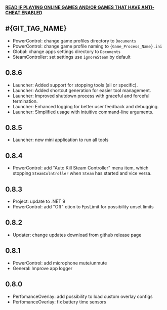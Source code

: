 [**READ IF PLAYING ONLINE GAMES AND/OR GAMES THAT HAVE ANTI-CHEAT ENABLED**](docs/anticheat.md)

## #{GIT_TAG_NAME}

- PowerControl: change game profiles directory to `Documents`
- PowerControl: change game profile naming to `{Game_Process_Name}.ini`
- Global: change apps settings directory to `Documents`
- SteamController: set settings use `ignoreSteam` by default

## 0.8.6

- Launcher: Added support for stopping tools (all or specific).
- Launcher: Added shortcut generation for easier tool management.
- Launcher: Improved shutdown process with graceful and forceful termination.
- Launcher: Enhanced logging for better user feedback and debugging.
- Launcher: Simplified usage with intuitive command-line arguments.

## 0.8.5

- Launcher: new mini application to run all tools

## 0.8.4

- PowerControl: add "Auto Kill Steam Controller" menu item, which stopping `SteamColntroller` when `Steam` has started
and vice versa.

## 0.8.3

- Project: update to .NET 9
- PowerControl: add "Off" otion to FpsLimit for possibility unset limits

## 0.8.2

- Updater: change updates download from github release page

## 0.8.1

- PowerControl: add microphone mute/unmute
- General: Improve app logger

## 0.8.0

- PerfomanceOverlay: add possibility to load custom overlay configs
- PerfomanceOverlay: fix battery time sensors
